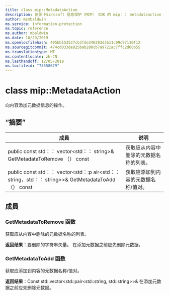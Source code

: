 ```yaml
---
title: class mip::MetadataAction
description: 记录 Microsoft 信息保护（MIP） SDK 的 mip：： metadataaction 类。
author: msmbaldwin
ms.service: information-protection
ms.topic: reference
ms.author: mbaldwin
ms.date: 10/29/2019
ms.openlocfilehash: 405bb153527cb3fde346203d3b11c09c97110f12
ms.sourcegitcommit: 474cd033de025bab280cb7a9721ac7ffc2d60b55
ms.translationtype: MT
ms.contentlocale: zh-CN
ms.lasthandoff: 12/05/2019
ms.locfileid: "73558679"
---
```

# <a name="class-mipmetadataaction"></a>class mip::MetadataAction 
向内容添加元数据信息的操作。
  
## <a name="summary"></a>“摘要”
 成員                        | 说明                                
--------------------------------|---------------------------------------------
public const std：： vector\<std：： string\>& GetMetadataToRemove （） const  |  获取应从内容中删除的元数据名称的列表。
public const std：： vector\<std：:p air\<std：： string，std：： string\>\>& GetMetadataToAdd （） const  |  获取应添加到内容的元数据名称/值对。
  
## <a name="members"></a>成員
  
### <a name="getmetadatatoremove-function"></a>GetMetadataToRemove 函数
获取应从内容中删除的元数据名称的列表。

  
**返回结果**：要删除的字符串矢量。 在添加元数据之前应先删除元数据。
  
### <a name="getmetadatatoadd-function"></a>GetMetadataToAdd 函数
获取应添加到内容的元数据名称/值对。

  
**返回结果**：Const std::vector<std::pair<std::string, std::string>>& 在添加元数据之前应先删除元数据。